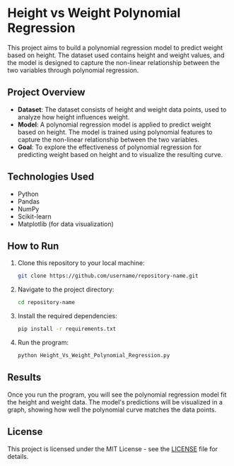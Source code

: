 # Height vs Weight Polynomial Regression

This project aims to build a polynomial regression model to predict weight based on height. The dataset used contains height and weight values, and the model is designed to capture the non-linear relationship between the two variables through polynomial regression.

## Project Overview

- **Dataset**: The dataset consists of height and weight data points, used to analyze how height influences weight.
- **Model**: A polynomial regression model is applied to predict weight based on height. The model is trained using polynomial features to capture the non-linear relationship between the two variables.
- **Goal**: To explore the effectiveness of polynomial regression for predicting weight based on height and to visualize the resulting curve.

## Technologies Used

- Python
- Pandas
- NumPy
- Scikit-learn
- Matplotlib (for data visualization)

## How to Run

1. Clone this repository to your local machine:
    ```bash
    git clone https://github.com/username/repository-name.git
    ```

2. Navigate to the project directory:
    ```bash
    cd repository-name
    ```

3. Install the required dependencies:
    ```bash
    pip install -r requirements.txt
    ```

4. Run the program:
    ```bash
    python Height_Vs_Weight_Polynomial_Regression.py
    ```

## Results

Once you run the program, you will see the polynomial regression model fit the height and weight data. The model's predictions will be visualized in a graph, showing how well the polynomial curve matches the data points.

## License

This project is licensed under the MIT License - see the [LICENSE](LICENSE) file for details.
